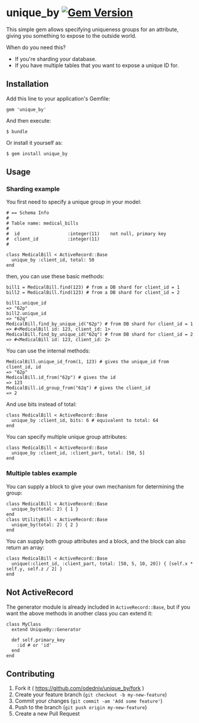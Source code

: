 # unique_by [![Gem Version](https://badge.fury.io/rb/unique_by.svg)](http://badge.fury.io/rb/unique_by)

This simple gem allows specifying uniqueness groups for an attribute, giving
you something to expose to the outside world.

When do you need this?

- If you're sharding your database.
- If you have multiple tables that you want to expose a unique ID for.

## Installation

Add this line to your application's Gemfile:

    gem 'unique_by'

And then execute:

    $ bundle

Or install it yourself as:

    $ gem install unique_by

## Usage

### Sharding example

You first need to specify a unique group in your model:

    # == Schema Info
    #
    # Table name: medical_bills
    #
    #  id                  :integer(11)    not null, primary key
    #  client_id           :integer(11)
    #

    class MedicalBill < ActiveRecord::Base
      unique_by :client_id, total: 50
    end

then, you can use these basic methods:

    bill1 = MedicalBill.find(123) # from a DB shard for client_id = 1
    bill2 = MedicalBill.find(123) # from a DB shard for client_id = 2

    bill1.unique_id
    => "62p"
    bill2.unique_id
    => "62q"
    MedicalBill.find_by_unique_id("62p") # from DB shard for client_id = 1
    => #<MedicalBill id: 123, client_id: 1>
    MedicalBill.find_by_unique_id("62q") # from DB shard for client_id = 2
    => #<MedicalBill id: 123, client_id: 2>

You can use the internal methods:

    MedicalBill.unique_id_from(1, 123) # gives the unique_id from client_id, id
    => "62p"
    MedicalBill.id_from("62p") # gives the id
    => 123
    MedicalBill.id_group_from("62q") # gives the client_id
    => 2

And use bits instead of total:

    class MedicalBill < ActiveRecord::Base
      unique_by :client_id, bits: 6 # equivalent to total: 64
    end

You can specify multiple unique group attributes:

    class MedicalBill < ActiveRecord::Base
      unique_by :client_id, :client_part, total: [50, 5]
    end

### Multiple tables example

You can supply a block to give your own mechanism for determining the
group:

    class MedicalBill < ActiveRecord::Base
      unique_by(total: 2) { 1 }
    end
    class UtilityBill < ActiveRecord::Base
      unique_by(total: 2) { 2 }
    end

You can supply both group attributes and a block, and the block can also
return an array:

    class MedicalBill < ActiveRecord::Base
      unique(:client_id, :client_part, total: [50, 5, 10, 20]) { [self.x * self.y, self.z / 2] }
    end

## Not ActiveRecord

The generator module is already included in `ActiveRecord::Base`, but if
you want the above methods in another class you can extend it:

    class MyClass
      extend UniqueBy::Generator

      def self.primary_key
        :id # or 'id'
      end
    end

## Contributing

1. Fork it ( https://github.com/odedniv/unique_by/fork )
2. Create your feature branch (`git checkout -b my-new-feature`)
3. Commit your changes (`git commit -am 'Add some feature'`)
4. Push to the branch (`git push origin my-new-feature`)
5. Create a new Pull Request
